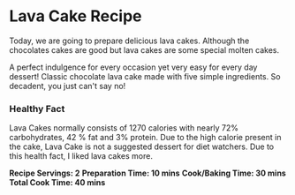 # Lava Cake Recipe

Today, we are going to prepare delicious lava cakes. Although the chocolates cakes are good but lava cakes are some special molten cakes.

A perfect indulgence for every occasion yet very easy for every day dessert! Classic chocolate lava cake made with five simple ingredients. So decadent, you just can't say no!

### Healthy Fact

Lava Cakes normally consists of 1270 calories with nearly 72% carbohydrates, 42 % fat and 3% protein. Due to the high calorie present in the cake, Lava Cake is not a suggested dessert for diet watchers. Due to this health fact, I liked lava cakes more.

**Recipe Servings: 2** **Preparation Time: 10 mins** **Cook/Baking Time: 30 mins** **Total Cook Time: 40 mins**

